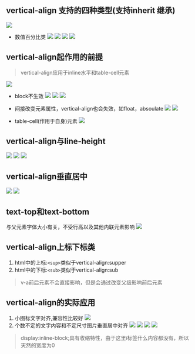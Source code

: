 ## vertical-align 支持的四种类型(支持inherit 继承)
![](http://qiniu.sponges.cn/201802241336_282.png?imageView2/0/w/680/h/480)
 - 数值百分比类
![](http://qiniu.sponges.cn/201802241342_591.png?imageView2/0/w/680/h/480)
![](http://qiniu.sponges.cn/201802241344_950.png?imageView2/0/w/680/h/480)
![](http://qiniu.sponges.cn/201802241344_268.png?imageView2/0/w/680/h/480)
![](http://qiniu.sponges.cn/201802241346_181.png?imageView2/0/w/680/h/480)

## vertical-align起作用的前提
> vertical-align应用于inline水平和table-cell元素

![](http://qiniu.sponges.cn/201802241356_259.png?imageView2/0/w/680/h/480)
- block不生效
![](http://qiniu.sponges.cn/201802241357_138.png?imageView2/0/w/680/h/480)
![](http://qiniu.sponges.cn/201802241359_607.png?imageView2/0/w/680/h/480)
![](http://qiniu.sponges.cn/201802241359_557.png?imageView2/0/w/680/h/480)
- 间接改变元素属性，vertical-align也会失效，如float，absoulate
![](http://qiniu.sponges.cn/201802241403_357.png?imageView2/0/w/680/h/480)
![](http://qiniu.sponges.cn/201802241403_807.png?imageView2/0/w/680/h/480)

- table-cell(作用于自身)元素
![](http://qiniu.sponges.cn/201802241406_993.png?imageView2/0/w/680/h/480)

## vertical-align与line-height
![](http://qiniu.sponges.cn/201802241413_172.png?imageView2/0/w/680/h/480)
![](http://qiniu.sponges.cn/201802241420_483.png?imageView2/0/w/680/h/480)
![](http://qiniu.sponges.cn/201802241513_494.png?imageView2/0/w/680/h/480)

## vertical-align垂直居中
![](http://qiniu.sponges.cn/201802241404_299.png?imageView2/0/w/680/h/480)
![](http://qiniu.sponges.cn/201802241526_746.png?imageView2/0/w/680/h/480)

## text-top和text-bottom
与父元素字体大小有关，不受行高以及其他内联元素影响
![](http://qiniu.sponges.cn/201802241533_485.png?imageView2/0/w/680/h/480)

## vertical-align上标下标类
1. html中的上标:`<sup>`类似于vertical-align:supper
2. html中的下标:`<sub>`类似于vertical-align:sub

> v-a前后元素不会直接影响，但是会通过改变父级影响前后元素

## vertical-align的实际应用
1. 小图标文字对齐,兼容性比较好
![](http://qiniu.sponges.cn/201802241554_141.png?imageView2/0/w/680/h/480)
2. 个数不定的文字内容和不定尺寸图片垂直居中对齐
![](http://qiniu.sponges.cn/201802241409_577.png?imageView2/0/w/680/h/480)
![](http://qiniu.sponges.cn/201802241411_125.png?imageView2/0/w/680/h/480)
![](http://qiniu.sponges.cn/201802241558_399.png?imageView2/0/w/680/h/480)
![](http://qiniu.sponges.cn/201802241559_287.png?imageView2/0/w/680/h/480)
> display:inline-block;具有收缩特性，由于这里i标签什么内容都没有，所以天然的宽度为0
